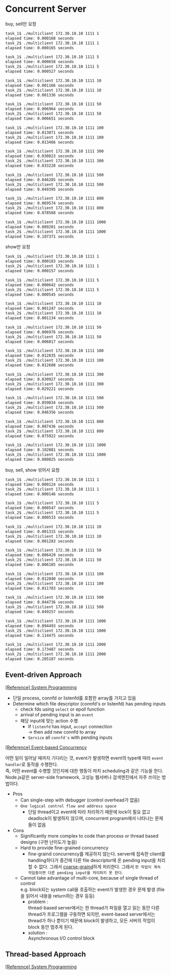 # Concurrent Server

buy, sell만 요청
```bash
task_1$ ./multiclient 172.30.10.10 1111 1
elapsed time: 0.000168 seconds
task_2$ ./multiclient 172.30.10.10 1111 1
elapsed time: 0.000165 seconds

task_1$ ./multiclient 172.30.10.10 1111 5
elapsed time: 0.000658 seconds
task_2$ ./multiclient 172.30.10.10 1111 5
elapsed time: 0.000527 seconds

task_1$ ./multiclient 172.30.10.10 1111 10
elapsed time: 0.001166 seconds
task_2$ ./multiclient 172.30.10.10 1111 10
elapsed time: 0.001336 seconds

task_1$ ./multiclient 172.30.10.10 1111 50
elapsed time: 0.006964 seconds
task_2$ ./multiclient 172.30.10.10 1111 50
elapsed time: 0.006651 seconds

task_1$ ./multiclient 172.30.10.10 1111 100
elapsed time: 0.013071 seconds
task_2$ ./multiclient 172.30.10.10 1111 100
elapsed time: 0.013466 seconds

task_1$ ./multiclient 172.30.10.10 1111 300
elapsed time: 0.030823 seconds
task_2$ ./multiclient 172.30.10.10 1111 300
elapsed time: 0.033228 seconds

task_1$ ./multiclient 172.30.10.10 1111 500
elapsed time: 0.046285 seconds
task_2$ ./multiclient 172.30.10.10 1111 500
elapsed time: 0.049395 seconds

task_1$ ./multiclient 172.30.10.10 1111 800
elapsed time: 0.069574 seconds
task_2$ ./multiclient 172.30.10.10 1111 800
elapsed time: 0.078568 seconds

task_1$ ./multiclient 172.30.10.10 1111 1000
elapsed time: 0.089201 seconds
task_2$ ./multiclient 172.30.10.10 1111 1000
elapsed time: 0.107371 seconds
```

show만 요청
```bash
task_1$ ./multiclient 172.30.10.10 1111 1
elapsed time: 0.000183 seconds
task_2$ ./multiclient 172.30.10.10 1111 1
elapsed time: 0.000157 seconds

task_1$ ./multiclient 172.30.10.10 1111 5
elapsed time: 0.000642 seconds
task_2$ ./multiclient 172.30.10.10 1111 5
elapsed time: 0.000545 seconds

task_1$ ./multiclient 172.30.10.10 1111 10
elapsed time: 0.001247 seconds
task_2$ ./multiclient 172.30.10.10 1111 10
elapsed time: 0.001134 seconds

task_1$ ./multiclient 172.30.10.10 1111 50
elapsed time: 0.006976 seconds
task_2$ ./multiclient 172.30.10.10 1111 50
elapsed time: 0.006017 seconds

task_1$ ./multiclient 172.30.10.10 1111 100
elapsed time: 0.012835 seconds
task_2$ ./multiclient 172.30.10.10 1111 100
elapsed time: 0.012608 seconds

task_1$ ./multiclient 172.30.10.10 1111 300
elapsed time: 0.030927 seconds
task_2$ ./multiclient 172.30.10.10 1111 300
elapsed time: 0.029221 seconds

task_1$ ./multiclient 172.30.10.10 1111 500
elapsed time: 0.059034 seconds
task_2$ ./multiclient 172.30.10.10 1111 500
elapsed time: 0.046356 seconds

task_1$ ./multiclient 172.30.10.10 1111 800
elapsed time: 0.087436 seconds
task_2$ ./multiclient 172.30.10.10 1111 800
elapsed time: 0.075922 seconds

task_1$ ./multiclient 172.30.10.10 1111 1000
elapsed time: 0.102081 seconds
task_2$ ./multiclient 172.30.10.10 1111 1000
elapsed time: 0.080025 seconds
```

buy, sell, show 섞어서 요청
```bash
task_1$ ./multiclient 172.30.10.10 1111 1
elapsed time: 0.000124 seconds
task_2$ ./multiclient 172.30.10.10 1111 1
elapsed time: 0.000146 seconds

task_1$ ./multiclient 172.30.10.10 1111 5
elapsed time: 0.000547 seconds
task_2$ ./multiclient 172.30.10.10 1111 5
elapsed time: 0.000533 seconds

task_1$ ./multiclient 172.30.10.10 1111 10
elapsed time: 0.001315 seconds
task_2$ ./multiclient 172.30.10.10 1111 10
elapsed time: 0.001283 seconds

task_1$ ./multiclient 172.30.10.10 1111 50
elapsed time: 0.006429 seconds
task_2$ ./multiclient 172.30.10.10 1111 50
elapsed time: 0.006185 seconds

task_1$ ./multiclient 172.30.10.10 1111 100
elapsed time: 0.012040 seconds
task_2$ ./multiclient 172.30.10.10 1111 100
elapsed time: 0.011703 seconds

task_1$ ./multiclient 172.30.10.10 1111 500
elapsed time: 0.044736 seconds
task_2$ ./multiclient 172.30.10.10 1111 500
elapsed time: 0.049257 seconds

task_1$ ./multiclient 172.30.10.10 1111 1000
elapsed time: 0.094493 seconds
task_2$ ./multiclient 172.30.10.10 1111 1000
elapsed time: 0.114475 seconds

task_1$ ./multiclient 172.30.10.10 1111 2000
elapsed time: 0.173487 seconds
task_2$ ./multiclient 172.30.10.10 1111 2000
elapsed time: 0.205187 seconds
```

## Event-driven Approach

[[Reference] System Programming](https://velog.io/@tonyhan18/%EC%8B%9C%EC%8A%A4%ED%85%9C-%ED%94%84%EB%A1%9C%EA%B7%B8%EB%9E%98%EB%B0%8D-13-1-Concurrent-Programming)  

- 단일 process, connfd or listenfd를 포함한 array를 가지고 있음
- Determine which file descriptor (connfd's or listenfd) has pending inputs
	- check fds using `select` or epoll function
	- arrival of pending input is an `event`
	- 해당 input에 맞는 action 수행
		- If `listenfd` has input, `accept` connection  
			-> then add new connfd to array
		- `Service` all `connfd's` with pending inputs

[[Reference] Event-based Concurrency](https://velog.io/@kmin-283/Event-based-Concurrency-Advanced)  

어떤 일이 일어날 때까지 기다리는 것, event가 발생하면 event의 type에 따라 `event handler`로 동작을 수행한다.  
즉, 어떤 event를 수행할 것인지에 대한 행동이 마치 scheduling과 같은 기능을 한다.  
Node.js같은 server-side framework, 고성능 웹서버나 검색엔진에서 자주 쓰이는 방법이다.
- Pros
	- Can single-step with debugger (control overhead가 없음)
	- `One logical control flow and address space`
		- 단일 thread이고 event에 따라 처리하기 때문에 lock이 필요 없고 deadlock이 발생하지 않으며, concurrent program에서 나타나는 문제들이 없음
- Cons 
	- Significantly more complex to code than process or thread based designs (구현 난이도가 높음)
	- Hard to provide fine-grained concurrency
		- fine-graind concurrency를 제공하지 않는다. server에 접속한 client를 handling하다가 중간에 다른 file descriptor에 온 pending input을 처리할 수 없다. 그래서 [coarse-graind](https://icthuman.tistory.com/entry/FineGrained-vs-CoarseGrained)하게 처리한다. 그래서 `한 작업이 계속 작업중이면 다른 pending input을 처리하지 못 한다`.
	- Cannot take advantage of multi-core, because of single thread of control  
		e.g. block되는 system call을 호출하는 event가 발생한 경우 문제 발생 (file을 읽어서 내용을 return하는 경우 등등)
		- problem :  
			thread-based server에서는 한 thread가 파일을 열고 읽는 동안 다른 thread가 프로그램을 구동하면 되지만, event-based server에서는 thread가 하나 뿐이기 때문에 block이 발생하고, 모든 서버의 작업이 block 동안 멈추게 된다.
		- solution :  
			Asynchronous I/O control block

## Thread-based Approach
[[Reference] System Programming](https://velog.io/@tonyhan18/%EC%8B%9C%EC%8A%A4%ED%85%9C-%ED%94%84%EB%A1%9C%EA%B7%B8%EB%9E%98%EB%B0%8D-13-1-Concurrent-Programming)  